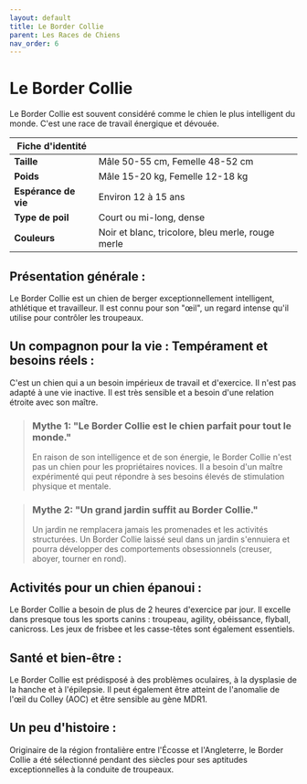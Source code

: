 ```yaml
---
layout: default
title: Le Border Collie
parent: Les Races de Chiens
nav_order: 6
---
```


# Le Border Collie

Le Border Collie est souvent considéré comme le chien le plus intelligent du monde. C'est une race de travail énergique et dévouée.

| Fiche d'identité | |
|---|---|
| **Taille** | Mâle 50-55 cm, Femelle 48-52 cm |
| **Poids** | Mâle 15-20 kg, Femelle 12-18 kg |
| **Espérance de vie** | Environ 12 à 15 ans |
| **Type de poil** | Court ou mi-long, dense |
| **Couleurs** | Noir et blanc, tricolore, bleu merle, rouge merle |

## Présentation générale :
Le Border Collie est un chien de berger exceptionnellement intelligent, athlétique et travailleur. Il est connu pour son "œil", un regard intense qu'il utilise pour contrôler les troupeaux.

## Un compagnon pour la vie : Tempérament et besoins réels :
C'est un chien qui a un besoin impérieux de travail et d'exercice. Il n'est pas adapté à une vie inactive. Il est très sensible et a besoin d'une relation étroite avec son maître.

> ### Mythe 1: "Le Border Collie est le chien parfait pour tout le monde."
> En raison de son intelligence et de son énergie, le Border Collie n'est pas un chien pour les propriétaires novices. Il a besoin d'un maître expérimenté qui peut répondre à ses besoins élevés de stimulation physique et mentale.

> ### Mythe 2: "Un grand jardin suffit au Border Collie."
> Un jardin ne remplacera jamais les promenades et les activités structurées. Un Border Collie laissé seul dans un jardin s'ennuiera et pourra développer des comportements obsessionnels (creuser, aboyer, tourner en rond).

## Activités pour un chien épanoui :
Le Border Collie a besoin de plus de 2 heures d'exercice par jour. Il excelle dans presque tous les sports canins : troupeau, agility, obéissance, flyball, canicross. Les jeux de frisbee et les casse-têtes sont également essentiels.

## Santé et bien-être :
Le Border Collie est prédisposé à des problèmes oculaires, à la dysplasie de la hanche et à l'épilepsie. Il peut également être atteint de l'anomalie de l'œil du Colley (AOC) et être sensible au gène MDR1.

## Un peu d'histoire :
Originaire de la région frontalière entre l'Écosse et l'Angleterre, le Border Collie a été sélectionné pendant des siècles pour ses aptitudes exceptionnelles à la conduite de troupeaux. 